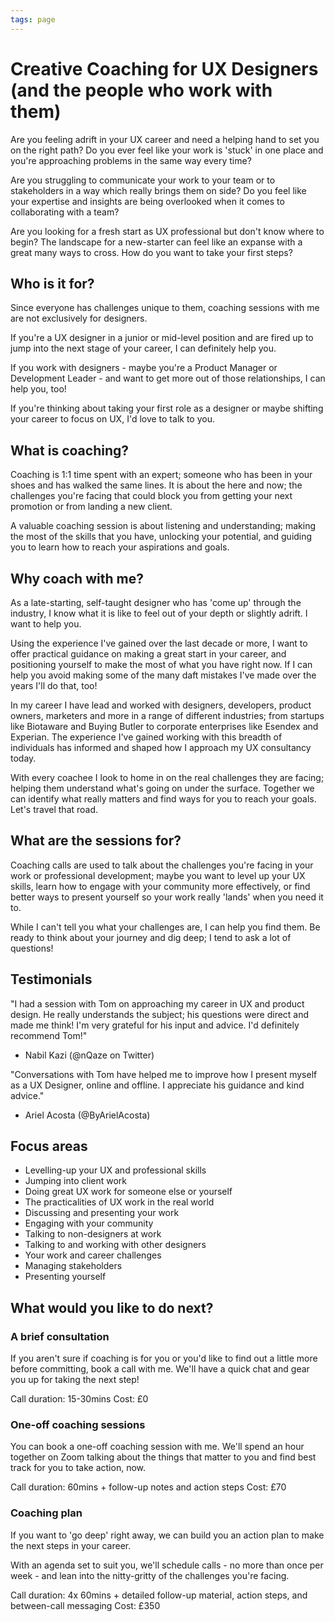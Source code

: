 ```yaml
---
tags: page
---
```

# Creative Coaching for UX Designers (and the people who work with them)

Are you feeling adrift in your UX career and need a helping hand to set you on the right path? Do you ever feel like your work is 'stuck' in one place and you're approaching problems in the same way every time?

Are you struggling to communicate your work to your team or to stakeholders in a way which really brings them on side? Do you feel like your expertise and insights are being overlooked when it comes to collaborating with a team?

Are you looking for a fresh start as UX professional but don't know where to begin? The landscape for a new-starter can feel like an expanse with a great many ways to cross. How do you want to take your first steps?

## Who is it for?
Since everyone has challenges unique to them, coaching sessions with me are not exclusively for designers.

If you're a UX designer in a junior or mid-level position and are fired up to jump into the next stage of your career, I can definitely help you.

If you work with designers - maybe you're a Product Manager or Development Leader - and want to get more out of those relationships, I can help you, too!

If you're thinking about taking your first role as a designer or maybe shifting your career to focus on UX, I'd love to talk to you.

## What is coaching?
Coaching is 1:1 time spent with an expert; someone who has been in your shoes and has walked the same lines. It is about the here and now; the challenges you're facing that could block you from getting your next promotion or from landing a new client.

A valuable coaching session is about listening and understanding; making the most of the skills that you have, unlocking your potential, and guiding you to learn how to reach your aspirations and goals.

## Why coach with me?

As a late-starting, self-taught designer who has 'come up' through the industry, I know what it is like to feel out of your depth or slightly adrift. I want to help you.

Using the experience I've gained over the last decade or more, I want to offer practical guidance on making a great start in your career, and positioning yourself to make the most of what you have right now. If I can help you avoid making some of the many daft mistakes I've made over the years I'll do that, too!

In my career I have lead and worked with designers, developers, product owners, marketers and more in a range of different industries; from startups like Biotaware and Buying Butler to corporate enterprises like Esendex and Experian. The experience I've gained working with this breadth of individuals has informed and shaped how I approach my UX consultancy today.

With every coachee I look to home in on the real challenges they are facing; helping them understand what's going on under the surface. Together we can identify what really matters and find ways for you to reach your goals. Let's travel that road.

## What are the sessions for?
Coaching calls are used to talk about the challenges you're facing in your work or professional development; maybe you want to level up your UX skills, learn how to engage with your community more effectively, or find better ways to present yourself so your work really 'lands' when you need it to.

While I can't tell you what your challenges are, I can help you find them. Be ready to think about your journey and dig deep; I tend to ask a lot of questions!

## Testimonials

"I had a session with Tom on approaching my career in UX and product design. He really understands the subject; his questions were direct and made me think! I'm very grateful for his input and advice. I'd definitely recommend Tom!"
- Nabil Kazi (@nQaze on Twitter)

"Conversations with Tom have helped me to improve how I present myself as a UX Designer, online and offline. I appreciate his guidance and kind advice."
- Ariel Acosta (@ByArielAcosta)

## Focus areas
- Levelling-up your UX and professional skills
- Jumping into client work
- Doing great UX work for someone else or yourself
- The practicalities of UX work in the real world
- Discussing and presenting your work
- Engaging with your community
- Talking to non-designers at work
- Talking to and working with other designers
- Your work and career challenges
- Managing stakeholders
- Presenting yourself

## What would you like to do next?

### A brief consultation
If you aren't sure if coaching is for you or you'd like to find out a little more before committing, book a call with me. We'll have a quick chat and gear you up for taking the next step!

Call duration: 15-30mins
Cost: £0

### One-off coaching sessions
You can book a one-off coaching session with me. We'll spend an hour together on Zoom talking about the things that matter to you and find best track for you to take action, now.

Call duration: 60mins + follow-up notes and action steps
Cost: £70

### Coaching plan
If you want to 'go deep' right away, we can build you an action plan to make the next steps in your career.

With an agenda set to suit you, we'll schedule calls - no more than once per week - and lean into the nitty-gritty of the challenges you're facing.

Call duration: 4x 60mins + detailed follow-up material, action steps, and between-call messaging
Cost: £350